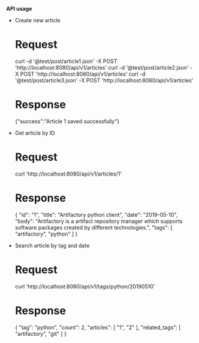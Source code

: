 **API usage**

- Create new article

    # Request
    curl -d '@test/post/article1.json' -X POST 'http://localhost:8080/api/v1/articles'
    curl -d '@test/post/article2.json' -X POST 'http://localhost:8080/api/v1/articles'
    curl -d '@test/post/article3.json' -X POST 'http://localhost:8080/api/v1/articles'

    # Response
    {"success":"Article 1 saved successfully"}


- Get article by ID

    # Request
    curl 'http://localhost:8080/api/v1/articles/1'

    # Response
    {
      "id": "1",
      "title": "Artifactory python client",
      "date": "2019-05-10",
      "body": "Artifactory is a artifact repository manager which supports software packages created by different technologies.",
      "tags": [
        "artifactory",
        "python"
      ]
    }


- Search article by tag and date

    # Request
    curl 'http://localhost:8080/api/v1/tags/python/20190510'

    # Response
    {
      "tag": "python",
      "count": 2,
      "articles": [
        "1",
        "2"
      ],
      "related_tags": [
        "artifactory",
        "git"
      ]
    }
